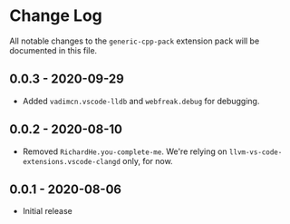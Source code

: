 # Change Log
All notable changes to the `generic-cpp-pack` extension pack will be documented in this file.

## 0.0.3 - 2020-09-29
- Added `vadimcn.vscode-lldb` and `webfreak.debug` for debugging.

## 0.0.2 - 2020-08-10
- Removed `RichardHe.you-complete-me`. We're relying on `llvm-vs-code-extensions.vscode-clangd` only, for now.

## 0.0.1 - 2020-08-06
- Initial release
